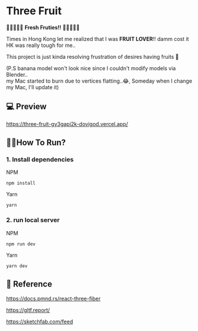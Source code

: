 # Three Fruit

🍎🍌🍉🍇🍏 **Fresh Fruties!!** 🍎🍌🍉🍇🍏

Times in Hong Kong let me realized
that I was **FRUIT LOVER**!! damm cost it HK was really tough for me..

This project is just kinda resolving frustration of desires having fruits 🙉

(P.S banana model won't look nice since I couldn't modify models via Blender..  
 my Mac started to burn due to vertices flatting..😂, Someday when I change my Mac, I'll update it)

## 💻 Preview

https://three-fruit-gy3gapi2k-dovigod.vercel.app/

## 🏃‍♂️How To Run?

### 1. Install dependencies

NPM

```
npm install
```

Yarn

```
yarn
```

### 2. run local server

NPM

```
npm run dev
```

Yarn

```
yarn dev
```

## 📔 Reference

https://docs.pmnd.rs/react-three-fiber

https://gltf.report/

https://sketchfab.com/feed
